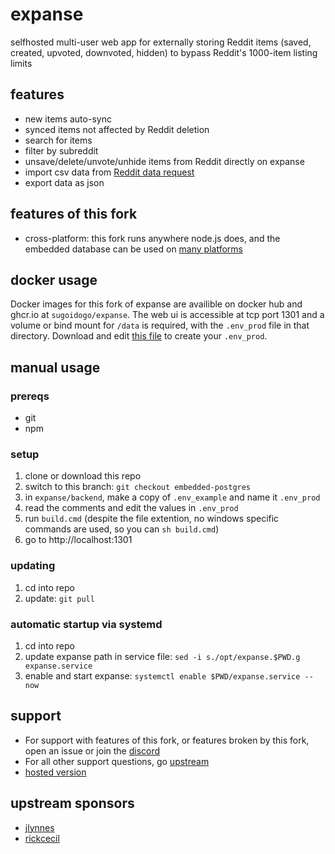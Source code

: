 # expanse

selfhosted multi-user web app for externally storing Reddit items (saved, created, upvoted, downvoted, hidden) to bypass Reddit's 1000-item listing limits

## features
- new items auto-sync
- synced items not affected by Reddit deletion
- search for items
- filter by subreddit
- unsave/delete/unvote/unhide items from Reddit directly on expanse
- import csv data from [Reddit data request](https://www.reddit.com/settings/data-request)
- export data as json
## features of this fork
- cross-platform: this fork runs anywhere node.js does, and the embedded database can be used on [many platforms](https://www.npmjs.com/search?q=%40embedded-postgres)
## docker usage
Docker images for this fork of expanse are availible on docker hub and ghcr.io at `sugoidogo/expanse`. The web ui is accessible at tcp port 1301 and a volume or bind mount for `/data` is required, with the `.env_prod` file in that directory. Download and edit [this file](backend/.env_example) to create your `.env_prod`.
## manual usage
### prereqs
- git
- npm
### setup
1. clone or download this repo
2. switch to this branch: `git checkout embedded-postgres`
2. in `expanse/backend`, make a copy of `.env_example` and name it `.env_prod`
3. read the comments and edit the values in `.env_prod`
4. run `build.cmd` (despite the file extention, no windows specific commands are used, so you can `sh build.cmd`)
5. go to http://localhost:1301
### updating
1. cd into repo
2. update: `git pull`
### automatic startup via systemd
1. cd into repo
2. update expanse path in service file: `sed -i s./opt/expanse.$PWD.g expanse.service`
3. enable and start expanse: `systemctl enable $PWD/expanse.service --now`
## support
- For support with features of this fork, or features broken by this fork, open an issue or join the [discord](https://discord.gg/zxDnYSvMNw)
- For all other support questions, go [upstream](https://github.com/jc9108/expanse)
- [hosted version](https://github.com/jc9108/eternity)

## upstream sponsors
- [jlynnes](https://github.com/jlynnes)
- [rickcecil](https://github.com/rickcecil)
